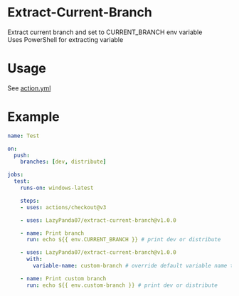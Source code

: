 # Extract-Current-Branch

Extract current branch and set to CURRENT_BRANCH env variable  
Uses PowerShell for extracting variable

# Usage
See [action.yml](https://github.com/LazyPanda07/extract-current-branch/blob/master/action.yml)

# Example
```yml
name: Test

on:
  push:
    branches: [dev, distribute]

jobs:
  test:
    runs-on: windows-latest

    steps:
    - uses: actions/checkout@v3

    - uses: LazyPanda07/extract-current-branch@v1.0.0

    - name: Print branch
      run: echo ${{ env.CURRENT_BRANCH }} # print dev or distribute

    - uses: LazyPanda07/extract-current-branch@v1.0.0
      with:
        variable-name: custom-branch # override default variable name to custom-branch

    - name: Print custom branch
      run: echo ${{ env.custom-branch }} # print dev or distribute
```
